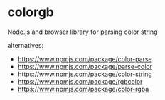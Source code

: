 # colorgb
Node.js and browser library for parsing color string

alternatives:
- https://www.npmjs.com/package/color-parse
- https://www.npmjs.com/package/parse-color
- https://www.npmjs.com/package/color-string
- https://www.npmjs.com/package/rgbcolor
- https://www.npmjs.com/package/color-rgba  
